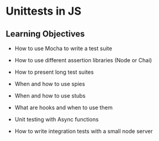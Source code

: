 # Unittests in JS

## Learning Objectives
* How to use Mocha to write a test suite

* How to use different assertion libraries (Node or Chai)

* How to present long test suites

* When and how to use spies

* When and how to use stubs

* What are hooks and when to use them

* Unit testing with Async functions

* How to write integration tests with a small node server
